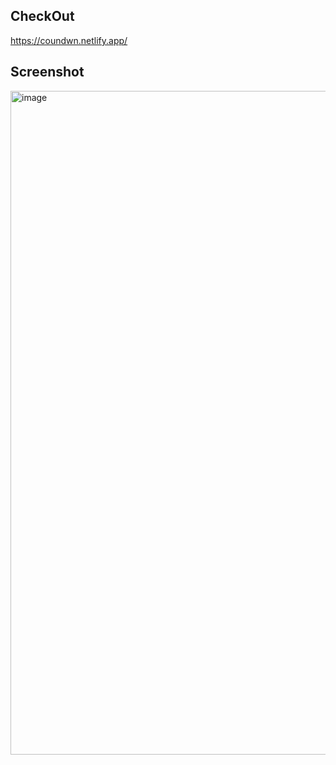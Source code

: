 ## CheckOut
https://coundwn.netlify.app/

## Screenshot
<img width="1911" height="1062" alt="image" src="https://github.com/user-attachments/assets/78e6dc68-701b-4f5e-a906-35bc1334992e" />

